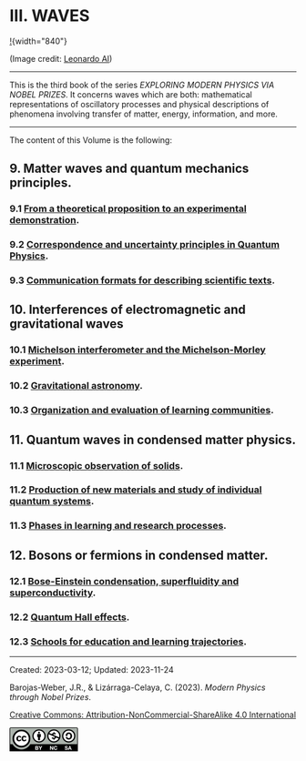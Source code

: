 # III.  WAVES

[!](../figs/Leonardo_Diffusion_Waves.jpg){width="840"}

(Image credit: [Leonardo AI](https://leonardo.ai/))


***


This is the third book of the series _EXPLORING MODERN PHYSICS VIA NOBEL PRIZES_. It concerns waves which are both: mathematical representations of oscillatory processes and physical descriptions of phenomena involving transfer of matter, energy, information, and more.

***

The content of this Volume is the following:


## 9.   Matter waves and quantum mechanics principles.
### 9.1 [From a theoretical proposition to an experimental demonstration](./vol-III/vol-III-chap-9-sect-1.md).
### 9.2  [Correspondence and uncertainty principles in Quantum Physics](./vol-III/vol-III-chap-9-sect-2.md).
### 9.3  [Communication formats for describing scientific texts](./vol-III/vol-III-chap-9-sect-3.md).

## 10.  Interferences of electromagnetic and gravitational waves
### 10.1  [Michelson interferometer and the Michelson-Morley experiment](./vol-III/vol-III-chap-10-sect-1.md).
### 10.2  [Gravitational astronomy](./vol-III/vol-III-chap-10-sect-2.md).
### 10.3  [Organization and evaluation of learning communities](./vol-III/vol-III-chap-10-sect-3.md).
       
## 11.  Quantum waves in condensed matter physics.
### 11.1  [Microscopic observation of solids](./vol-III/vol-III-chap-11-sect-1.md).
### 11.2  [Production of new materials and study of individual quantum systems](./vol-III/vol-III-chap-11-sect-2.md).
### 11.3  [Phases in learning and research processes](./vol-III/vol-III-chap-11-sect-3.md).
        
## 12.  Bosons or fermions in condensed matter.
### 12.1 [Bose-Einstein condensation, superfluidity and superconductivity](./vol-III/vol-III-chap-12-sect-1.md).
### 12.2  [Quantum Hall effects](./vol-III/vol-III-chap-12-sect-2.md).
### 12.3  [Schools for education and learning trajectories](./vol-III/vol-III-chap-12-sect-3.md).

***

Created: 2023-03-12; Updated: 2023-11-24 

Barojas-Weber, J.R., & Lizárraga-Celaya, C. (2023).
_Modern Physics through Nobel Prizes_.

[Creative Commons:  Attribution-NonCommercial-ShareAlike 4.0 International](https://creativecommons.org/licenses/by-nc-sa/4.0/legalcode)

<img src="../figs/cc-by-nc-sa_icon.png">



